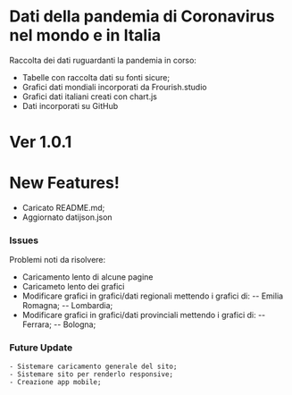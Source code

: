# Dati della pandemia di Coronavirus nel mondo e in Italia


Raccolta dei dati ruguardanti la pandemia in corso:

  - Tabelle con raccolta dati su fonti sicure;
  - Grafici dati mondiali incorporati da Frourish.studio
  - Grafici dati italiani creati con chart.js
  - Dati incorporati su GitHub

# Ver 1.0.1 
# New Features!

  - Caricato README.md;
  - Aggiornato datijson.json 
  

### Issues

Problemi noti da risolvere:

 - Caricamento lento di alcune pagine
 - Caricameto lento dei grafici
 - Modificare grafici in grafici/dati regionali mettendo i grafici di:
  -- Emilia Romagna;
  -- Lombardia;
 -   Modificare grafici in grafici/dati provinciali mettendo i grafici di:
  -- Ferrara;
  -- Bologna;


### Future Update
    
    
    - Sistemare caricamento generale del sito;
    - Sistemare sito per renderlo responsive;
    - Creazione app mobile;